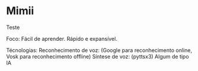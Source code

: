 # Mimii
Teste

Foco:
  Fácil de aprender.
  Rápido e expansível.

Técnologias:
   Reconhecimento de voz: (Google para reconhecimento online, Vosk para reconhecimento offline)
   Síntese de voz: (pyttsx3) 
   Algum de tipo IA
